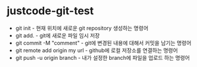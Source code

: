 # justcode-git-test

* git init  - 현재 위치에 새로운 git repository 생성하는 명령어
* git add.  - git에 새로운 파일 임시 저장
* git commit -M "comment" - git에 변경된 내용에 대해서 커밋을 남기는 명령어
* git remote add origin my url - github에 로컬 저장소를 연결하는 명령어
* git push -u origin branch - 내가 설정한 branch에 파일을 업로드 하는 명령어
